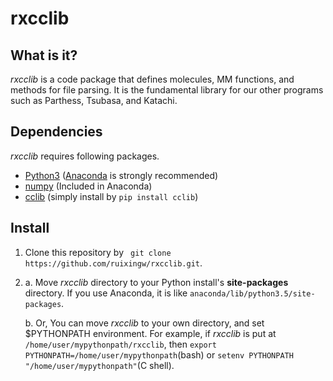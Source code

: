 # rxcclib


## What is it?

*rxcclib* is a code package that defines molecules, MM functions, and methods for file parsing. It is the fundamental library for our other programs such as Parthess, Tsubasa, and Katachi.

## Dependencies

*rxcclib* requires following packages.
- [Python3](https://www.python.org/) ([Anaconda](https://www.continuum.io/downloads) is strongly recommended)
- [numpy](http://www.numpy.org/) (Included in Anaconda)
- [cclib](https://cclib.github.io/) (simply install by ```pip install cclib```)

## Install

1. Clone this repository by ``` git clone https://github.com/ruixingw/rxcclib.git```.
2. 
    a. Move *rxcclib* directory to your Python install's **site-packages** directory. If you use Anaconda, it is like ```anaconda/lib/python3.5/site-packages```.

    b. Or, You can move *rxcclib* to your own directory, and set $PYTHONPATH environment. For example, if *rxcclib* is put at ```/home/user/mypythonpath/rxcclib```, then ```export PYTHONPATH=/home/user/mypythonpath```(bash) or ```setenv PYTHONPATH "/home/user/mypythonpath"```(C shell).

